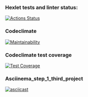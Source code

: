 ### Hexlet tests and linter status:
[![Actions Status](https://github.com/Aannddyy18/python-project-lvl3/workflows/hexlet-check/badge.svg)](https://github.com/Aannddyy18/python-project-lvl3/actions)


### Codeclimate
[![Maintainability](https://api.codeclimate.com/v1/badges/cc1af9eb31ce8246fb1a/maintainability)](https://codeclimate.com/github/Aannddyy18/python-project-lvl3/maintainability)

 
### Codeclimate test coverage
[![Test Coverage](https://api.codeclimate.com/v1/badges/cc1af9eb31ce8246fb1a/test_coverage)](https://codeclimate.com/github/Aannddyy18/python-project-lvl3/test_coverage)


 ### Asciinema_step_1_third_project
 [![asciicast](https://asciinema.org/a/SKJmcymoE71J7RNhRa3UAYIid.png)](https://asciinema.org/a/SKJmcymoE71J7RNhRa3UAYIid)
